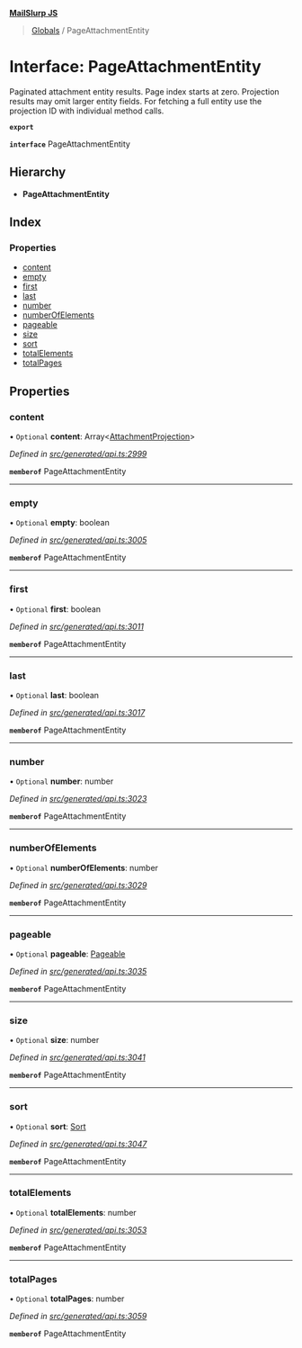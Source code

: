 **[MailSlurp JS](../README.md)**

> [Globals](../README.md) / PageAttachmentEntity

# Interface: PageAttachmentEntity

Paginated attachment entity results. Page index starts at zero. Projection results may omit larger entity fields. For fetching a full entity use the projection ID with individual method calls.

**`export`** 

**`interface`** PageAttachmentEntity

## Hierarchy

* **PageAttachmentEntity**

## Index

### Properties

* [content](pageattachmententity.md#content)
* [empty](pageattachmententity.md#empty)
* [first](pageattachmententity.md#first)
* [last](pageattachmententity.md#last)
* [number](pageattachmententity.md#number)
* [numberOfElements](pageattachmententity.md#numberofelements)
* [pageable](pageattachmententity.md#pageable)
* [size](pageattachmententity.md#size)
* [sort](pageattachmententity.md#sort)
* [totalElements](pageattachmententity.md#totalelements)
* [totalPages](pageattachmententity.md#totalpages)

## Properties

### content

• `Optional` **content**: Array\<[AttachmentProjection](attachmentprojection.md)>

*Defined in [src/generated/api.ts:2999](https://github.com/mailslurp/mailslurp-client/blob/d7397d3/src/generated/api.ts#L2999)*

**`memberof`** PageAttachmentEntity

___

### empty

• `Optional` **empty**: boolean

*Defined in [src/generated/api.ts:3005](https://github.com/mailslurp/mailslurp-client/blob/d7397d3/src/generated/api.ts#L3005)*

**`memberof`** PageAttachmentEntity

___

### first

• `Optional` **first**: boolean

*Defined in [src/generated/api.ts:3011](https://github.com/mailslurp/mailslurp-client/blob/d7397d3/src/generated/api.ts#L3011)*

**`memberof`** PageAttachmentEntity

___

### last

• `Optional` **last**: boolean

*Defined in [src/generated/api.ts:3017](https://github.com/mailslurp/mailslurp-client/blob/d7397d3/src/generated/api.ts#L3017)*

**`memberof`** PageAttachmentEntity

___

### number

• `Optional` **number**: number

*Defined in [src/generated/api.ts:3023](https://github.com/mailslurp/mailslurp-client/blob/d7397d3/src/generated/api.ts#L3023)*

**`memberof`** PageAttachmentEntity

___

### numberOfElements

• `Optional` **numberOfElements**: number

*Defined in [src/generated/api.ts:3029](https://github.com/mailslurp/mailslurp-client/blob/d7397d3/src/generated/api.ts#L3029)*

**`memberof`** PageAttachmentEntity

___

### pageable

• `Optional` **pageable**: [Pageable](pageable.md)

*Defined in [src/generated/api.ts:3035](https://github.com/mailslurp/mailslurp-client/blob/d7397d3/src/generated/api.ts#L3035)*

**`memberof`** PageAttachmentEntity

___

### size

• `Optional` **size**: number

*Defined in [src/generated/api.ts:3041](https://github.com/mailslurp/mailslurp-client/blob/d7397d3/src/generated/api.ts#L3041)*

**`memberof`** PageAttachmentEntity

___

### sort

• `Optional` **sort**: [Sort](sort.md)

*Defined in [src/generated/api.ts:3047](https://github.com/mailslurp/mailslurp-client/blob/d7397d3/src/generated/api.ts#L3047)*

**`memberof`** PageAttachmentEntity

___

### totalElements

• `Optional` **totalElements**: number

*Defined in [src/generated/api.ts:3053](https://github.com/mailslurp/mailslurp-client/blob/d7397d3/src/generated/api.ts#L3053)*

**`memberof`** PageAttachmentEntity

___

### totalPages

• `Optional` **totalPages**: number

*Defined in [src/generated/api.ts:3059](https://github.com/mailslurp/mailslurp-client/blob/d7397d3/src/generated/api.ts#L3059)*

**`memberof`** PageAttachmentEntity
